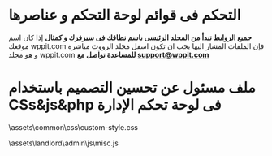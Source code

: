 # التحكم فى قوائم لوحة التحكم و عناصرها 
**جميع الروابط تبدأ من المجلد الرئيسى باسم نطاقك فى سيرفرك  و كمثال**
إذا كان اسم موقعك  wppit.com فإن الملفات المشار اليها يجب ان تكون اسفل مجلد الرووت مباشرة و هو مجلد wppit.com
**للمساعدة تواصل مع support@wppit.com**

 # ملف مسئول عن تحسين التصميم باستخدام CSs&js&php فى لوحة تحكم الإدارة
\assets\common\css\custom-style.css

\assets\landlord\admin\js\misc.js

